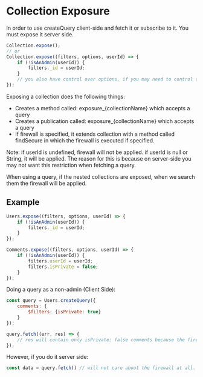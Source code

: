 Collection Exposure
===================

In order to use createQuery client-side and fetch it or subscribe to it. You must expose it server side.

```javascript
Collection.expose();
// or
Collection.expose((filters, options, userId) => {
    if (!isAnAdmin(userId)) {
        filters._id = userId;
    }
    // you also have control over options, if you may need to control the limits of data fetching.
});
```

Exposing a collection does the following things:

- Creates a method called: exposure_{collectionName} which accepts a query
- Creates a publication called: exposure_{collectionName} which accepts a query
- If firewall is specified, it extends collection with a method called findSecure in which the firewall is executed if specified.

Note: if userId is undefined, firewall will not be applied. if userId is null or String, it will be applied.
The reason for this is because on server-side you may not want this restriction when fetching a query.

When using a query, if the nested collections are exposed, when we search them the firewall will be applied.

Example
-------

```javascript
Users.expose((filters, options, userId) => {
    if (!isAnAdmin(userId)) {
        filters._id = userId;
    }
});

Comments.expose((filters, options, userId) => {
    if (!isAnAdmin(userId)) {
        filters.userId = userId;
        filters.isPrivate = false;
    }
});
```

Doing a query as a non-admin (Client Side):

```javascript
const query = Users.createQuery({
    comments: {
        $filters: {isPrivate: true}
    }
});

query.fetch((err, res) => {
    // res will contain only isPrivate: false comments because the firewall will override the filters.
});
```

However, if you do it server side:
```javascript
const data = query.fetch() // will not care about the firewall at all.
```
